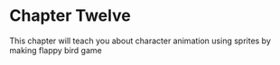 # Chapter Twelve

This chapter will teach you about character animation using sprites by making flappy bird game
